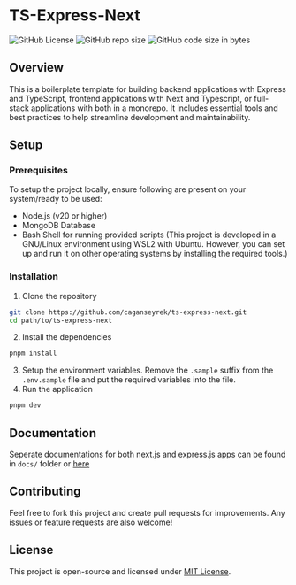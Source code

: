 # TS-Express-Next

![GitHub License](https://img.shields.io/github/license/caganseyrek/ts-express-next)
![GitHub repo size](https://img.shields.io/github/repo-size/caganseyrek/ts-express-next)
![GitHub code size in bytes](https://img.shields.io/github/languages/code-size/caganseyrek/ts-express-next)

## Overview

This is a boilerplate template for building backend applications with Express and TypeScript, frontend applications with Next and Typescript, or full-stack applications with both in a monorepo. It includes essential tools and best practices to help streamline development and maintainability.

## Setup

### Prerequisites

To setup the project locally, ensure following are present on your system/ready to be used:

- Node.js (v20 or higher)
- MongoDB Database
- Bash Shell for running provided scripts (This project is developed in a GNU/Linux environment using WSL2 with Ubuntu. However, you can set up and run it on other operating systems by installing the required tools.)

### Installation

1. Clone the repository

```bash
git clone https://github.com/caganseyrek/ts-express-next.git
cd path/to/ts-express-next
```

2. Install the dependencies

```bash
pnpm install
```

3. Setup the environment variables. Remove the `.sample` suffix from the `.env.sample` file and put the required variables into the file.
4. Run the application

```bash
pnpm dev
```

## Documentation

Seperate documentations for both next.js and express.js apps can be found in `docs/` folder or [here](https://caganseyrek.com/projects/ts-express-next)

## Contributing

Feel free to fork this project and create pull requests for improvements. Any issues or feature requests are also welcome!

## License

This project is open-source and licensed under [MIT License](https://github.com/caganseyrek/ts-express-next/blob/main/LICENSE).
